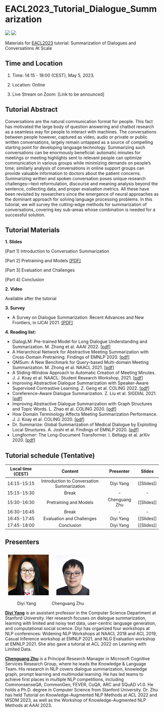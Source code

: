# EACL2023_Tutorial_Dialogue_Summarization

![](https://img.shields.io/badge/Status-building-brightgreen) ![](https://img.shields.io/badge/PRs-Welcome-red) 

Materials for [EACL2023](https://2023.eacl.org/) tutorial: Summarization of Dialogues and Conversations At Scale

## Time and Location

1. Time: 14:15 - 18:00 (CEST), May 5, 2023.

2. Location: Online

3. Live Stream on Zoom: [Link to be announced]

## Tutorial Abstract 
Conversations are the natural communication format for people. This fact has motivated the large body of question answering and chatbot research as a seamless way for people to interact with machines. The conversations between people however, captured as video, audio or private or public written conversations, largely remain untapped as a source of compelling starting point for developing language technology. Summarizing such conversations can be enormously beneficial: automatic minutes for meetings or meeting highlights sent to relevant people can optimize communication in various groups while minimizing demands on people’s time; similarly analysis of conversations in online support groups can provide valuable information to doctors about the patient concerns.
Summarizing written and spoken conversation poses unique research challenges—text reformulation, discourse and meaning analysis beyond the sentence, collecting data, and proper evaluation metrics. All these have been revisited by researchers since the emergence of neural approaches as the dominant approach for solving language processing problems. In this tutorial, we will survey the cutting-edge methods for summarization of conversations, covering key sub-areas whose combination is needed for a successful solution.


## Tutorial Materials

**1. Slides** 

[Part 1] Introduction to Conversation Summarization	

[Part 2] Pretraining and Models [\[PDF\]](https://github.com/zcgzcgzcg1/EACL2023_Tutorial_Dialogue_Summarization/blob/main/slides/PART2_Pretraining_Models.pdf)

[Part 3] Evaluation and Challenges

[Part 4] Conclusion

**2. Video** 

Available after the tutorial

**3. Survey** 

- A Survey on Dialogue Summarization: Recent Advances and New Frontiers, in IJCAI 2021. [\[PDF\]](https://arxiv.org/pdf/2107.03175.pdf)

**4. Reading list:**


- DialogLM: Pre-trained Model for Long Dialogue Understanding and Summarization. M. Zhong et al. AAAI 2022. [\[pdf\]](https://ojs.aaai.org/index.php/AAAI/article/view/21432/21181)
- A Hierarchical Network for Abstractive Meeting Summarization with Cross-Domain Pretraining. Findings of EMNLP 2020. [\[pdf\]](https://aclanthology.org/2020.findings-emnlp.19.pdf) 
- QMSum: A New Benchmark for Query-based Multi-domain Meeting Summarization. M. Zhong et al. NAACL 2021. [\[pdf\]](https://arxiv.org/pdf/2104.05938)
- A Sliding-Window Approach to Automatic Creation of Meeting Minutes. J. J. Koay et al. NAACL: Student Research Workshop, 2021. [\[pdf\]](https://aclanthology.org/2021.naacl-srw.10.pdf)
- Improving Abstractive Dialogue Summarization with Speaker-Aware Supervised Contrastive Learning. Z. Geng et al. COLING 2022. [\[pdf\]](https://aclanthology.org/2022.coling-1.569.pdf)
- Coreference-Aware Dialogue Summarization. Z. Liu et al. SIGDIAL 2021. [\[pdf\]](https://arxiv.org/pdf/2106.08556.pdf)
- Improving Abstractive Dialogue Summarization with Graph Structures and Topic Words. L. Zhao et al. COLING 2020. [\[pdf\]](https://aclanthology.org/2020.coling-main.39.pdf)
- How Domain Terminology Affects Meeting Summarization Performance. J. J. Koay et al. COLING 2020. [\[pdf\]](https://aclanthology.org/2020.coling-main.499.pdf)
- Dr. Summarize: Global Summarization of Medical Dialogue by Exploiting Local Structures. A. Joshi et al. Findings of EMNLP 2020. [\[pdf\]](https://aclanthology.org/2020.findings-emnlp.335.pdf)
- Longformer: The Long-Document Transformer. I. Beltagy et al. arXiv 2020. [\[pdf\]](https://arxiv.org/pdf/2004.05150.pdf)

## Tutorial schedule (Tentative)

| Local time (CEST) | Content | Presenter | Slides |
| :---: | :---: | :---: | :---: |
| 14:15-15:15 | Introduction to Conversation Summarization | Diyi Yang | [\[Slides\]] |
| 15:15-15:30 | Break | - | - |
| 15:30-16:30 | Pretraining and Models | Chenguang Zhu | [\[Slides\]] |
| 16:30-16:45 | Break | - | - |
| 16:45-17:45 | Evaluation and Challenges | Diyi Yang | [\[Slides\]] |
| 17:45-18:00 | Conclusion | Diyi Yang | [\[Slides\]] |

## Presenters

## &nbsp; <img src="imgs/Diyi.jpg" height="133" align=center> &nbsp; &nbsp; <img src="imgs/Chenguang.jpg" width="108" align=center> &nbsp;  

&nbsp; &nbsp; &nbsp; &nbsp; &nbsp; Diyi Yang &nbsp; &nbsp; &nbsp; &nbsp; &nbsp; &nbsp; Chenguang Zhu

**[Diyi Yang](https://cs.stanford.edu/~diyiy/)** is an assistant professor in the Computer Science Department at Stanford University. Her research focuses on dialogue summarization, learning with limited and noisy text data, user-centric language generation, and computational social science. Diyi has organized four workshops at NLP conferences: Widening NLP Workshops at NAACL 2018 and ACL 2019, Casual Inference workshop at EMNLP 2021, and NLG Evaluation workshop at EMNLP 2021. She also gave a tutorial at ACL 2022 on Learning with Limited Data.

**[Chenguang Zhu](https://www.microsoft.com/en-us/research/people/chezhu/)** is a Principal Research Manager in Microsoft Cognitive Services Research Group, where he leads the Knowledge & Language Team. His research in NLP covers dialogue summarization, knowledge graph, prompt learning and multimodal learning. He has led teams to achieve first places in multiple NLP competitions, including CommonsenseQA, CommonGen, FEVER, CoQA, ARC and SQuAD v1.0. He holds a Ph.D. degree in Computer Science from Stanford University. Dr. Zhu has held Tutorial on Knowledge-Augmented NLP Methods at ACL 2022 and WSDM 2023, as well as the Workshop of Knowledge-Augmented NLP Methods at AAAI 2023.
